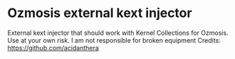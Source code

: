 # Ozmosis external kext injector
External kext injector that should work with Kernel Collections for Ozmosis. Use at your own risk. I am not responsible for broken equipment
Credits:
https://github.com/acidanthera
